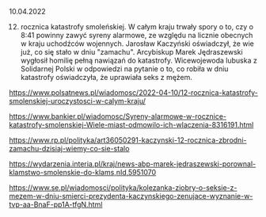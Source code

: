 10.04.2022

12. rocznica katastrofy smoleńskiej. W całym kraju trwały spory o to, czy o 8:41 powinny zawyć syreny alarmowe, ze względu na licznie obecnych w kraju uchodźców wojennych. Jarosław Kaczyński oświadczył, że wie już, co się stało w dniu "zamachu". Arcybiskup Marek Jędraszewski wygłosił homilię pełną nawiązań do katastrofy. Wicewojewoda lubuska z Solidarnej Polski w odpowiedzi na pytanie o to, co robiła w dniu katastrofy oświadczyła, że uprawiała seks z mężem.

https://www.polsatnews.pl/wiadomosc/2022-04-10/12-rocznica-katastrofy-smolenskiej-uroczystosci-w-calym-kraju/

https://www.bankier.pl/wiadomosc/Syreny-alarmowe-w-rocznice-katastrofy-smolenskiej-Wiele-miast-odmowilo-ich-wlaczenia-8316191.html

https://www.rp.pl/polityka/art36050291-kaczynski-12-rocznica-zbrodni-zamachu-dzisiaj-wiemy-co-sie-stalo

https://wydarzenia.interia.pl/kraj/news-abp-marek-jedraszewski-porownal-klamstwo-smolenskie-do-klams,nId,5951070

https://www.se.pl/wiadomosci/polityka/kolezanka-ziobry-o-seksie-z-mezem-w-dniu-smierci-prezydenta-kaczynskiego-zenujace-wyznanie-w-tvp-aa-BnaF-pp1A-tfgN.html